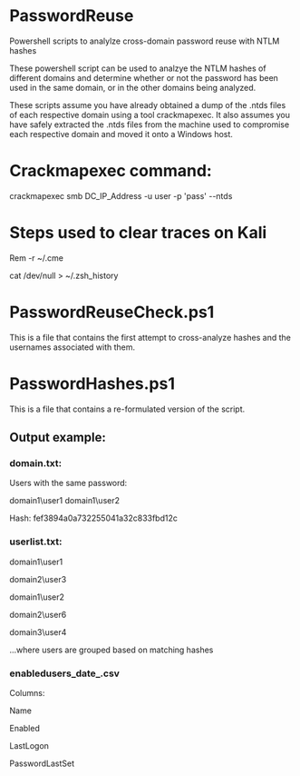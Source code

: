 # PasswordReuse
Powershell scripts to analylze cross-domain password reuse with NTLM hashes

These powershell script can be used to analzye the NTLM hashes of different domains and determine whether or not the password has been used in the same domain, or in the other domains being analyzed.

These scripts assume you have already obtained a dump of the .ntds files of each respective domain using a tool crackmapexec. It also assumes you have safely extracted the .ntds files from the machine used to compromise each respective domain and moved it onto a Windows host. 

# Crackmapexec command:

crackmapexec smb DC_IP_Address -u user -p 'pass' --ntds

# Steps used to clear traces on Kali 

Rem -r ~/.cme

cat /dev/null > ~/.zsh_history

# PasswordReuseCheck.ps1

This is a file that contains the first attempt to cross-analyze hashes and the usernames associated with them.

# PasswordHashes.ps1

This is a file that contains a re-formulated version of the script. 

## Output example:

### domain.txt:

Users with the same password:
  
  domain1\user1 domain1\user2

Hash: fef3894a0a732255041a32c833fbd12c

### userlist.txt:

domain1\user1

domain2\user3

domain1\user2


domain2\user6

domain3\user4

...where users are grouped based on matching hashes

### enabledusers_date_.csv

Columns:
  
  Name
  
  Enabled
  
  LastLogon
  
  PasswordLastSet



